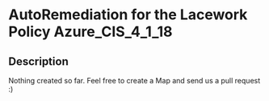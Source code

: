 # AutoRemediation for the Lacework Policy Azure_CIS_4_1_18
## Description
Nothing created so far. Feel free to create a Map and send us a pull request :)
